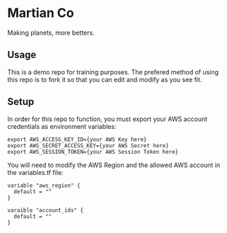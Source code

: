 # Martian Co
Making planets, more betters. 

## Usage
This is a demo repo for training purposes. The prefered method of using this repo is to fork it so that you can edit and modify as you see fit. 

## Setup
In order for this repo to function, you must export your AWS account credentials as environment variables:
```
export AWS_ACCESS_KEY_ID={your AWS Key here}
export AWS_SECRET_ACCESS_KEY={your AWS Secret here}
export AWS_SESSION_TOKEN={your AWS Session Token here}
```
You will need to modify the AWS Region and the allowed AWS account in the variables.tf file:
```
variable "aws_region" {
  default = ""
}

varaible "account_ids" {
  default = ""
}
```

